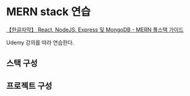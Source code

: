 # MERN stack 연습
[【한글자막】 React, NodeJS, Express 및 MongoDB - MERN 풀스택 가이드](https://www.udemy.com/course/react-nodejs-express-mongodb-mern/)

Udemy 강의를 따라 연습한다.

## 스택 구성

## 프로젝트 구성

